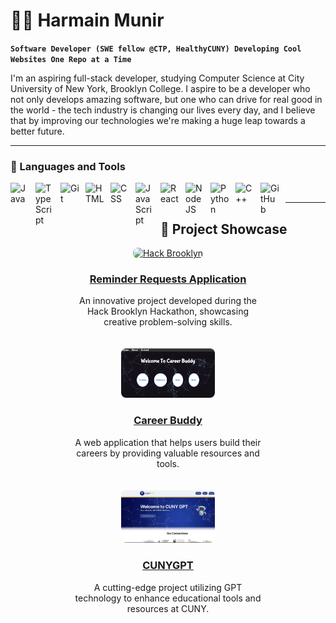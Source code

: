 # 🏄‍♂️ Harmain Munir

**`Software Developer (SWE fellow @CTP, HealthyCUNY) Developing Cool Websites One Repo at a Time`**

I'm an aspiring full-stack developer, studying Computer Science at City University of New York, Brooklyn College. I aspire to be a developer who not only develops amazing software, but one who can drive for real good in the world - the tech industry is changing our lives every day, and I believe that by improving our technologies we're making a huge leap towards a better future.

---

### 🧰 Languages and Tools

<img align="left" alt="Java" width="30px" style="padding-right:10px;" src="https://cdn.jsdelivr.net/gh/devicons/devicon/icons/java/java-original.svg"/>
<img align="left" alt="TypeScript" width="30px" style="padding-right:10px;" src="https://cdn.jsdelivr.net/gh/devicons/devicon/icons/typescript/typescript-plain.svg" />
<img align="left" alt="Git" width="30px" style="padding-right:10px;" src="https://cdn.jsdelivr.net/gh/devicons/devicon/icons/git/git-original.svg" />
<img align="left" alt="HTML" width="30px" style="padding-right:10px;" src="https://cdn.jsdelivr.net/gh/devicons/devicon/icons/html5/html5-plain.svg" />
<img align="left" alt="CSS" width="30px" style="padding-right:10px;" src="https://cdn.jsdelivr.net/gh/devicons/devicon/icons/css3/css3-plain.svg" />
<img align="left" alt="JavaScript" width="30px" style="padding-right:10px;" src="https://cdn.jsdelivr.net/gh/devicons/devicon/icons/javascript/javascript-plain.svg" />
<img align="left" alt="React" width="30px" style="padding-right:10px;" src="https://cdn.jsdelivr.net/gh/devicons/devicon/icons/react/react-original.svg" />
<img align="left" alt="NodeJS" width="30px" style="padding-right:10px;" src="https://cdn.jsdelivr.net/gh/devicons/devicon/icons/nodejs/nodejs-original.svg" />
<img align="left" alt="Python" width="30px" style="padding-right:10px;" src="https://cdn.jsdelivr.net/gh/devicons/devicon/icons/python/python-plain.svg" />
<img align="left" alt="C++" width="30px" style="padding-right:10px;" src="https://cdn.jsdelivr.net/gh/devicons/devicon/icons/cplusplus/cplusplus-line.svg" />
<img align="left" alt="GitHub" width="30px" style="padding-right:10px;" src="https://cdn.jsdelivr.net/gh/devicons/devicon/icons/github/github-original.svg" />      
<br />

---

## 🌟 Project Showcase

<div style="display: flex; flex-wrap: wrap; gap: 20px; justify-content: space-around;">


  <div style="flex: 1 1 300px; max-width: 300px; text-align: center;">
    <a href="https://github.com/bhaw16/Hack-Brooklyn-Hackathon-Project" target="_blank">
      <img src="https://github.com/Harmain1233/harmain-s-portfolio/blob/main/public/images/img2.png" alt="Hack Brooklyn" style="width: 50%; height: auto; border-radius: 8px;"/>
    </a>
    <h3><a href="https://github.com/bhaw16/Hack-Brooklyn-Hackathon-Project" target="_blank">Reminder Requests Application</a></h3>
    <p>An innovative project developed during the Hack Brooklyn Hackathon, showcasing creative problem-solving skills.</p>
  </div>

 <div style="flex: 1 1 300px; max-width: 300px; text-align: center;">
    <a href="https://github.com/Harmain1233/CareerBuddy" target="_blank">
      <img src="https://github.com/Harmain1233/harmain-s-portfolio/blob/main/public/images/img1.png" alt="Career Buddy" style="width: 50%; height: auto; border-radius: 8px;"/>
    </a>
    <h3><a href="https://github.com/Harmain1233/CareerBuddy" target="_blank">Career Buddy</a></h3>
    <p>A web application that helps users build their careers by providing valuable resources and tools.</p>
  </div>
  

  <div style="flex: 1 1 300px; max-width: 300px; text-align: center;">
    <a href="https://github.com/mao-99/cunyGPT" target="_blank">
      <img src="https://github.com/Harmain1233/harmain-s-portfolio/blob/main/public/images/imageCUNYGPT.png" alt="CUNYGPT" style="width: 50%; height: auto; border-radius: 8px;"/>
    </a>
    <h3><a href="https://github.com/mao-99/cunyGPT" target="_blank">CUNYGPT</a></h3>
    <p>A cutting-edge project utilizing GPT technology to enhance educational tools and resources at CUNY.</p>
  </div>
</div>

</div>


